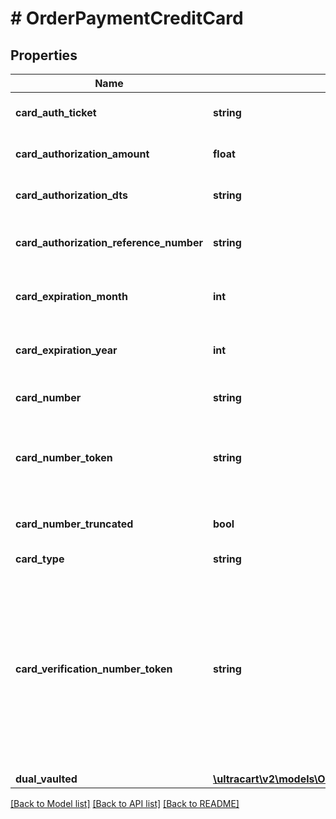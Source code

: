# # OrderPaymentCreditCard

## Properties

Name | Type | Description | Notes
------------ | ------------- | ------------- | -------------
**card_auth_ticket** | **string** | Card authorization ticket | [optional]
**card_authorization_amount** | **float** | Card authorization amount | [optional]
**card_authorization_dts** | **string** | Card authorization date/time | [optional]
**card_authorization_reference_number** | **string** | Card authorization reference number | [optional]
**card_expiration_month** | **int** | Card expiration month (1-12) | [optional]
**card_expiration_year** | **int** | Card expiration year (Four digit year) | [optional]
**card_number** | **string** | Card number (masked to last 4) | [optional]
**card_number_token** | **string** | Card number token from hosted fields used to update the card number | [optional]
**card_number_truncated** | **bool** | True if the card has been truncated | [optional]
**card_type** | **string** | Card type | [optional]
**card_verification_number_token** | **string** | Card verification number token from hosted fields, only for import/insert of new orders, completely ignored for updates, and always null/empty for queries | [optional]
**dual_vaulted** | [**\ultracart\v2\models\OrderPaymentCreditCardDualVaulted**](OrderPaymentCreditCardDualVaulted.md) |  | [optional]

[[Back to Model list]](../../README.md#models) [[Back to API list]](../../README.md#endpoints) [[Back to README]](../../README.md)
